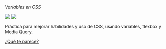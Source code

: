 <em> Variables en CSS</em>
<p align="left">
  <img src="https://img.shields.io/badge/HTML-red">
  <img src="https://img.shields.io/badge/CSS-blue">
   </p>
<p>Práctica para mejorar habilidades y uso de CSS, usando variables, flexbox y Media Query.</p>


<a href="//brandev103.github.io/Builds---CSS/">¿Qué te parece?</a>
